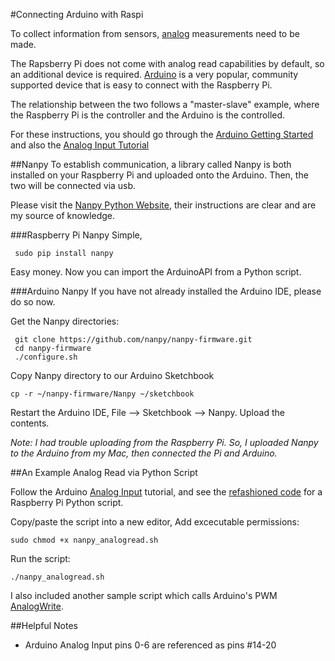 #Connecting Arduino with Raspi

To collect information from sensors, [analog](https://learn.sparkfun.com/tutorials/analog-vs-digital) measurements need to be made. 

The Rapsberry Pi does not come with analog read capabilities by default, so an additional device is required. [Arduino](https://www.arduino.cc/) is a very popular, community supported device that is easy to connect with the Raspberry Pi. 

The relationship between the two follows a "master-slave" example, where the Raspberry Pi is the controller and the Arduino is the controlled.  

For these instructions, you should go through the [Arduino Getting Started](https://www.arduino.cc/en/Guide/HomePage) and also the [Analog Input Tutorial](https://www.arduino.cc/en/Tutorial/AnalogInput)

##Nanpy
To establish communication, a library called Nanpy is both installed on your Raspberry Pi and uploaded onto the Arduino. Then, the two will be connected via usb.

Please visit the [Nanpy Python Website](https://pypi.python.org/pypi/nanpy), their instructions are clear and are my source of knowledge.

###Raspberry Pi Nanpy
Simple,   

     sudo pip install nanpy  

Easy money. Now you can import the ArduinoAPI from a Python script.

###Arduino Nanpy
If you have not already installed the Arduino IDE, please do so now.  

Get the Nanpy directories:

     git clone https://github.com/nanpy/nanpy-firmware.git
     cd nanpy-firmware
     ./configure.sh

Copy Nanpy directory to our Arduino Sketchbook

    cp -r ~/nanpy-firmware/Nanpy ~/sketchbook

Restart the Arduino IDE, File --> Sketchbook --> Nanpy. Upload the contents.

_Note: I had trouble uploading from the Raspberry Pi. So, I uploaded Nanpy to the Arduino from my Mac, then connected the Pi and Arduino._

##An Example Analog Read via Python Script

Follow the Arduino [Analog Input](https://www.arduino.cc/en/Tutorial/AnalogInput) tutorial, and see the [refashioned code](https://github.com/bwasmith/Rhew-R-Pi/tree/master/connecting_arduino/nanpy_analog_input.sh) for a Raspberry Pi Python script. 

Copy/paste the script into a new editor, 
Add excecutable permissions:

    sudo chmod +x nanpy_analogread.sh

Run the script:

    ./nanpy_analogread.sh

I also included another sample script which calls Arduino's PWM [AnalogWrite](https://www.arduino.cc/en/Reference/AnalogWrite).

##Helpful Notes

- Arduino Analog Input pins 0-6 are referenced as pins #14-20
